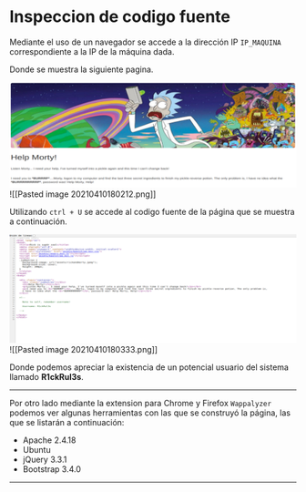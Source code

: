 # Inspeccion de codigo fuente

Mediante el uso de un navegador se accede a la dirección IP `IP_MAQUINA` correspondiente a la IP de la máquina dada.

Donde se muestra la siguiente pagina.

![image](https://github.com/MikuWRS/Maquina_Pickle_Rick_THM/blob/main/imgs/Pasted%20image%2020210410180212.png)
![[Pasted image 20210410180212.png]]

Utilizando 	`ctrl + U`  se accede al codigo fuente de la página que se muestra a continuación.

![image](https://github.com/MikuWRS/Maquina_Pickle_Rick_THM/blob/main/imgs/Pasted%20image%2020210410180333.png)
![[Pasted image 20210410180333.png]]

Donde podemos apreciar la existencia de un potencial usuario del sistema llamado **R1ckRul3s**.

---

Por otro lado mediante la extension para Chrome y Firefox `Wappalyzer` podemos ver algunas herramientas con las que se construyó la página, las que se listarán a continuación:
- Apache 2.4.18
- Ubuntu
- jQuery 3.3.1
- Bootstrap 3.4.0

---
